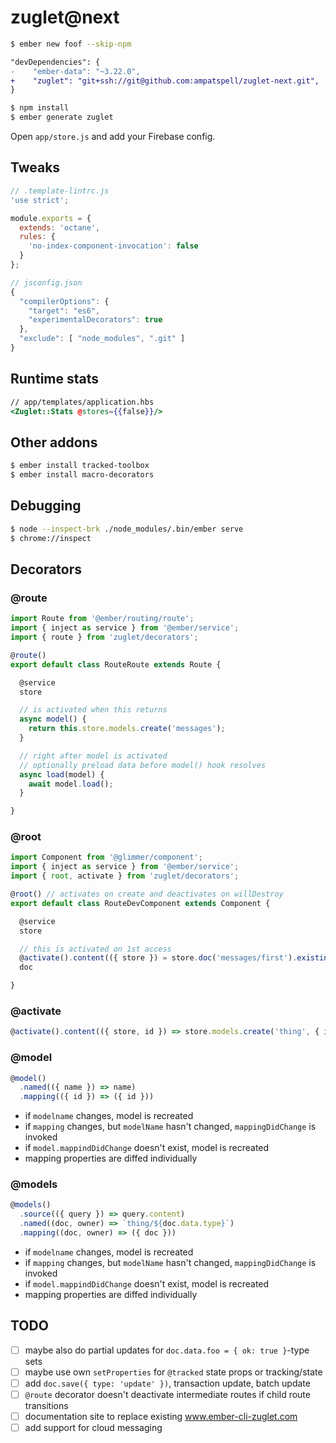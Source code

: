 # zuglet@next

``` bash
$ ember new foof --skip-npm
```

``` diff
"devDependencies": {
-    "ember-data": "~3.22.0",
+    "zuglet": "git+ssh://git@github.com:ampatspell/zuglet-next.git",
}
```

``` bash
$ npm install
$ ember generate zuglet
```

Open `app/store.js` and add your Firebase config.

## Tweaks

``` javascript
// .template-lintrc.js
'use strict';

module.exports = {
  extends: 'octane',
  rules: {
    'no-index-component-invocation': false
  }
};
```

``` javascript
// jsconfig.json
{
  "compilerOptions": {
    "target": "es6",
    "experimentalDecorators": true
  },
  "exclude": [ "node_modules", ".git" ]
}
```

## Runtime stats

``` hbs
// app/templates/application.hbs
<Zuglet::Stats @stores={{false}}/>
```

## Other addons

``` bash
$ ember install tracked-toolbox
$ ember install macro-decorators
```

## Debugging

``` bash
$ node --inspect-brk ./node_modules/.bin/ember serve
$ chrome://inspect
```

## Decorators

### @route

``` javascript
import Route from '@ember/routing/route';
import { inject as service } from '@ember/service';
import { route } from 'zuglet/decorators';

@route()
export default class RouteRoute extends Route {

  @service
  store

  // is activated when this returns
  async model() {
    return this.store.models.create('messages');
  }

  // right after model is activated
  // optionally preload data before model() hook resolves
  async load(model) {
    await model.load();
  }

}
```

### @root

``` javascript
import Component from '@glimmer/component';
import { inject as service } from '@ember/service';
import { root, activate } from 'zuglet/decorators';

@root() // activates on create and deactivates on willDestroy
export default class RouteDevComponent extends Component {

  @service
  store

  // this is activated on 1st access
  @activate().content(({ store }) = store.doc('messages/first').existing())
  doc

}
```

### @activate

``` javascript
@activate().content(({ store, id }) => store.models.create('thing', { id }))
```

### @model

``` javascript
@model()
  .named(({ name }) => name)
  .mapping(({ id }) => ({ id }))
```

* if `modelname` changes, model is recreated
* if `mapping` changes, but `modelName` hasn't changed, `mappingDidChange` is invoked
* if `model.mappindDidChange` doesn't exist, model is recreated
* mapping properties are diffed individually

### @models

``` javascript
@models()
  .source(({ query }) => query.content)
  .named((doc, owner) => `thing/${doc.data.type}`)
  .mapping((doc, owner) => ({ doc }))
```

* if `modelname` changes, model is recreated
* if `mapping` changes, but `modelName` hasn't changed, `mappingDidChange` is invoked
* if `model.mappindDidChange` doesn't exist, model is recreated
* mapping properties are diffed individually

## TODO

- [ ] maybe also do partial updates for `doc.data.foo = { ok: true }`-type sets
- [ ] maybe use own `setProperties` for `@tracked` state props or tracking/state
- [ ] add `doc.save({ type: 'update' })`, transaction update, batch update
- [ ] `@route` decorator doesn't deactivate intermediate routes if child route transitions
- [ ] documentation site to replace existing www.ember-cli-zuglet.com
- [ ] add support for cloud messaging
